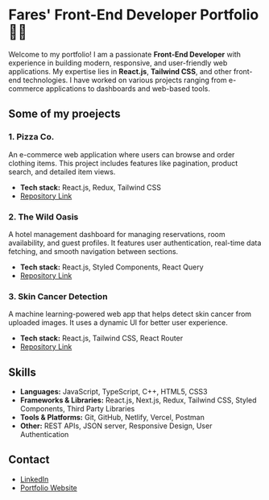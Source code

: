 # Fares' Front-End Developer Portfolio 🙋‍♂️

Welcome to my portfolio! I am a passionate **Front-End Developer** with experience in building modern, responsive, and user-friendly web applications. My expertise lies in **React.js**, **Tailwind CSS**, and other front-end technologies. I have worked on various projects ranging from e-commerce applications to dashboards and web-based tools.

## Some of my proejects

### 1. Pizza Co.
An e-commerce web application where users can browse and order clothing items. This project includes features like pagination, product search, and detailed item views.
- **Tech stack:** React.js, Redux, Tailwind CSS
- [Repository Link](https://github.com/your-username/pizza-co)

### 2. The Wild Oasis
A hotel management dashboard for managing reservations, room availability, and guest profiles. It features user authentication, real-time data fetching, and smooth navigation between sections.
- **Tech stack:** React.js, Styled Components, React Query
- [Repository Link](https://github.com/your-username/the-wild-oasis)

### 3. Skin Cancer Detection
A machine learning-powered web app that helps detect skin cancer from uploaded images. It uses a dynamic UI for better user experience.
- **Tech stack:** React.js, Tailwind CSS, React Router
- [Repository Link](https://github.com/your-username/skin-cancer-detection)


## Skills

- **Languages:** JavaScript, TypeScript, C++, HTML5, CSS3
- **Frameworks & Libraries:** React.js, Next.js, Redux, Tailwind CSS, Styled Components, Third Party Libraries
- **Tools & Platforms:** Git, GitHub, Netlify, Vercel, Postman
- **Other:** REST APIs, JSON server, Responsive Design, User Authentication

## Contact

- [LinkedIn](https://www.linkedin.com/in/fares-mohamed-576968267/)
- [Portfolio Website](https://my-portfolio-ten-rho-69.vercel.app/)
